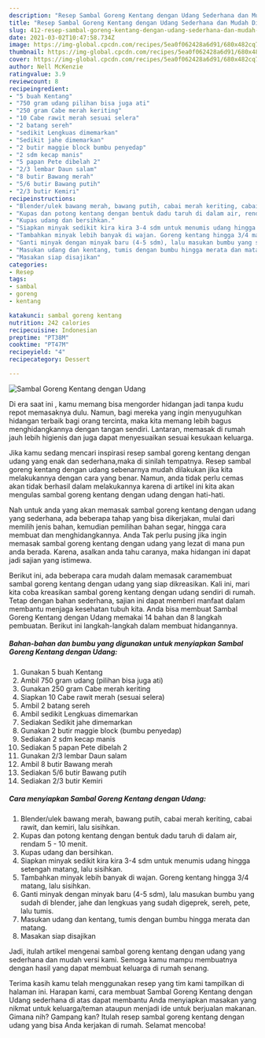 ```yaml
---
description: "Resep Sambal Goreng Kentang dengan Udang Sederhana dan Mudah Dibuat"
title: "Resep Sambal Goreng Kentang dengan Udang Sederhana dan Mudah Dibuat"
slug: 412-resep-sambal-goreng-kentang-dengan-udang-sederhana-dan-mudah-dibuat
date: 2021-03-02T10:47:58.734Z
image: https://img-global.cpcdn.com/recipes/5ea0f062428a6d91/680x482cq70/sambal-goreng-kentang-dengan-udang-foto-resep-utama.jpg
thumbnail: https://img-global.cpcdn.com/recipes/5ea0f062428a6d91/680x482cq70/sambal-goreng-kentang-dengan-udang-foto-resep-utama.jpg
cover: https://img-global.cpcdn.com/recipes/5ea0f062428a6d91/680x482cq70/sambal-goreng-kentang-dengan-udang-foto-resep-utama.jpg
author: Nell McKenzie
ratingvalue: 3.9
reviewcount: 8
recipeingredient:
- "5 buah Kentang"
- "750 gram udang pilihan bisa juga ati"
- "250 gram Cabe merah keriting"
- "10 Cabe rawit merah sesuai selera"
- "2 batang sereh"
- "sedikit Lengkuas dimemarkan"
- "Sedikit jahe dimemarkan"
- "2 butir maggie block bumbu penyedap"
- "2 sdm kecap manis"
- "5 papan Pete dibelah 2"
- "2/3 lembar Daun salam"
- "8 butir Bawang merah"
- "5/6 butir Bawang putih"
- "2/3 butir Kemiri"
recipeinstructions:
- "Blender/ulek bawang merah, bawang putih, cabai merah keriting, cabai rawit, dan kemiri, lalu sisihkan."
- "Kupas dan potong kentang dengan bentuk dadu taruh di dalam air, rendam 5 - 10 menit."
- "Kupas udang dan bersihkan."
- "Siapkan minyak sedikit kira kira 3-4 sdm untuk menumis udang hingga setengah matang, lalu sisihkan."
- "Tambahkan minyak lebih banyak di wajan. Goreng kentang hingga 3/4 matang, lalu sisihkan."
- "Ganti minyak dengan minyak baru (4-5 sdm), lalu masukan bumbu yang sudah di blender, jahe dan lengkuas yang sudah digeprek, sereh, pete, lalu tumis."
- "Masukan udang dan kentang, tumis dengan bumbu hingga merata dan matang."
- "Masakan siap disajikan"
categories:
- Resep
tags:
- sambal
- goreng
- kentang

katakunci: sambal goreng kentang 
nutrition: 242 calories
recipecuisine: Indonesian
preptime: "PT38M"
cooktime: "PT47M"
recipeyield: "4"
recipecategory: Dessert

---
```



![Sambal Goreng Kentang dengan Udang](https://img-global.cpcdn.com/recipes/5ea0f062428a6d91/680x482cq70/sambal-goreng-kentang-dengan-udang-foto-resep-utama.jpg)

Di era  saat ini , kamu memang bisa mengorder hidangan jadi tanpa kudu repot memasaknya dulu. Namun, bagi mereka yang ingin menyuguhkan hidangan terbaik bagi orang tercinta, maka kita memang lebih bagus menghidangkannya dengan tangan sendiri. Lantaran, memasak di rumah jauh lebih higienis dan juga dapat menyesuaikan sesuai kesukaan keluarga.

Jika kamu sedang mencari inspirasi resep sambal goreng kentang dengan udang yang enak dan sederhana,maka di sinilah tempatnya. Resep sambal goreng kentang dengan udang  sebenarnya mudah dilakukan jika kita melakukannya dengan cara yang benar. Namun, anda tidak perlu cemas akan tidak berhasil dalam melakukannya 
karena di artikel ini kita akan mengulas sambal goreng kentang dengan udang dengan hati-hati.  



Nah untuk anda yang akan memasak sambal goreng kentang dengan udang yang sederhana, ada beberapa tahap yang bisa dikerjakan, mulai dari memilih jenis bahan, kemudian pemilihan bahan segar, hingga cara membuat dan menghidangkannya. Anda Tak perlu pusing jika ingin memasak sambal goreng kentang dengan udang yang lezat di mana pun anda berada. Karena, asalkan anda  tahu caranya, maka hidangan ini dapat jadi sajian yang istimewa.

Berikut ini, ada beberapa cara mudah dalam memasak caramembuat sambal goreng kentang dengan udang yang siap dikreasikan. Kali ini, mari kita coba kreasikan sambal goreng kentang dengan udang sendiri di rumah. Tetap dengan bahan sederhana, sajian ini dapat memberi manfaat dalam membantu menjaga kesehatan tubuh kita. Anda bisa membuat Sambal Goreng Kentang dengan Udang memakai 14 bahan dan 8 langkah pembuatan. Berikut ini langkah-langkah dalam membuat hidangannya.

<!--inarticleads1-->

##### Bahan-bahan dan bumbu yang digunakan untuk menyiapkan Sambal Goreng Kentang dengan Udang:

1. Gunakan 5 buah Kentang
1. Ambil 750 gram udang (pilihan bisa juga ati)
1. Gunakan 250 gram Cabe merah keriting
1. Siapkan 10 Cabe rawit merah (sesuai selera)
1. Ambil 2 batang sereh
1. Ambil sedikit Lengkuas dimemarkan
1. Sediakan Sedikit jahe dimemarkan
1. Gunakan 2 butir maggie block (bumbu penyedap)
1. Sediakan 2 sdm kecap manis
1. Sediakan 5 papan Pete dibelah 2
1. Gunakan 2/3 lembar Daun salam
1. Ambil 8 butir Bawang merah
1. Sediakan 5/6 butir Bawang putih
1. Sediakan 2/3 butir Kemiri




<!--inarticleads2-->

##### Cara menyiapkan Sambal Goreng Kentang dengan Udang:

1. Blender/ulek bawang merah, bawang putih, cabai merah keriting, cabai rawit, dan kemiri, lalu sisihkan.
1. Kupas dan potong kentang dengan bentuk dadu taruh di dalam air, rendam 5 - 10 menit.
1. Kupas udang dan bersihkan.
1. Siapkan minyak sedikit kira kira 3-4 sdm untuk menumis udang hingga setengah matang, lalu sisihkan.
1. Tambahkan minyak lebih banyak di wajan. Goreng kentang hingga 3/4 matang, lalu sisihkan.
1. Ganti minyak dengan minyak baru (4-5 sdm), lalu masukan bumbu yang sudah di blender, jahe dan lengkuas yang sudah digeprek, sereh, pete, lalu tumis.
1. Masukan udang dan kentang, tumis dengan bumbu hingga merata dan matang.
1. Masakan siap disajikan




Jadi, itulah artikel mengenai  sambal goreng kentang dengan udang  yang sederhana dan mudah versi kami. Semoga kamu mampu membuatnya dengan hasil yang dapat membuat keluarga di rumah senang. 

Terima kasih kamu telah menggunakan resep yang tim kami tampilkan di halaman ini. Harapan kami, cara membuat  Sambal Goreng Kentang dengan Udang sederhana di atas dapat membantu Anda menyiapkan masakan yang nikmat untuk keluarga/teman ataupun menjadi ide untuk berjualan makanan. Gimana nih? Gampang kan? Itulah resep sambal goreng kentang dengan udang yang bisa Anda kerjakan di rumah. Selamat mencoba!

